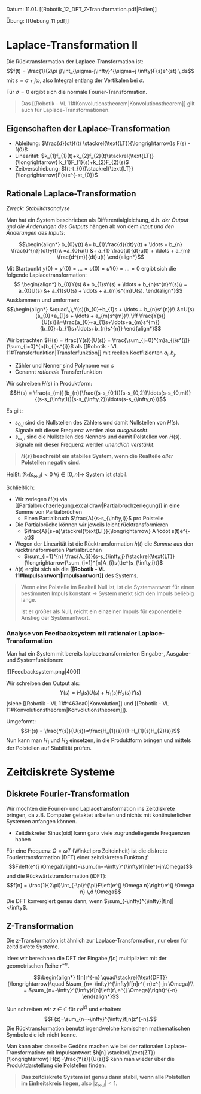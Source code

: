 Datum: 11.01.
[[Robotik_12_DFT_Z-Transformation.pdf|Folien]]

Übung: [[Uebung_11.pdf]]

# Laplace-Transformation II

Die Rücktransformation der Laplace-Transformation ist: $$f(t) = \frac{1}{2\pi j}\int_{\sigma-j\infty}^{\sigma+j \infty}F(s)e^{st} \,ds$$mit $s = \sigma + j \omega$, also Integral entlang der Vertikalen bei $\sigma$.

Für $\sigma = 0$ ergibt sich die normale Fourier-Transformation.

> Das [[Robotik - VL 11#Konvolutionstheorem|Konvolutionstheorem]] gilt auch für Laplace-Transformationen.

## Eigenschaften der Laplace-Transformation

- Ableitung:
  $\frac{d}{dt}f(t) \stackrel{\text{LT}}{\longrightarrow}s F(s) - f(0)$
- Linearität: 
  $k_{1}f_{1}(t)+k_{2}f_{2}(t)\stackrel{\text{LT}}{\longrightarrow} k_{1}F_{1}(s)+k_{2}F_{2}(s)$
- Zeitverschiebung: 
  $f(t-t_{0})\stackrel{\text{LT}}{\longrightarrow}F(s)e^{-st_{0}}$

## Rationale Laplace-Transformation
*Zweck: Stabilitätsanalyse*

Man hat ein System beschrieben als Differentialgleichung, d.h. *der Output und die Änderungen des Outputs* hängen ab von dem *Input und den Änderungen des Inputs:*

$$\begin{align*}
b_{0}y(t) &+ b_{1}\frac{d}{dt}y(t) + \ldots + b_{n} \frac{d^{n}}{dt}y(t)\\
=a_{0}u(t) &+ a_{1} \frac{d}{dt}u(t) + \ldots + a_{m} \frac{d^{m}}{dt}u(t)
\end{align*}$$

Mit Startpunkt $y(0) = y'(0) = \ldots = u(0) = u'(0) = \ldots = 0$ ergibt sich die folgende Laplacetransformation: $$
\begin{align*}
b_{0}Y(s) &+ b_{1}sY(s) + \ldots + b_{n}s^{n}Y(s)\\
= a_{0}U(s) &+ a_{1}sU(s) + \ldots + a_{m}s^{m}U(s).
\end{align*}$$
Ausklammern und umformen: 
$$\begin{align*}
&\quad\,\,Y(s)(b_{0}+b_{1}s + \ldots + b_{n}s^{n})\\
&=U(s)(a_{0}+a_{1}s + \ldots + a_{m}s^{m})\\
\iff \frac{Y(s)}{U(s)}&=\frac{a_{0}+a_{1}s+\ldots+a_{m}s^{m}}{b_{0}+b_{1}s+\ldots+b_{n}s^{n}}
\end{align*}$$

Wir betrachten $H(s) = \frac{Y(s)}{U(s)} = \frac{\sum_{j=0}^{m}a_{j}s^{j}}{\sum_{i=0}^{n}b_{i}s^{i}}$ als [[Robotik - VL 11#Transferfunktion|Transferfunktion]] mit reellen Koeffizienten $a_{i},b_{j}$.
- Zähler und Nenner sind Polynome von $s$
- Genannt *rationale* Transferfunktion

Wir schreiben $H(s)$ in Produktform: $$H(s) = \frac{a_{m}}{b_{n}}\frac{(s-s_{0,1})(s-s_{0,2})\ldots(s-s_{0,m})}{(s-s_{\infty,1})(s-s_{\infty,2})\ldots(s-s_{\infty,n})}$$

Es gilt:
- $s_{0,j}$ sind die Nullstellen des Zählers und damit Nullstellen von $H(s)$. Signale mit dieser Frequenz werden also *ausgelöscht*.
- $s_{\infty,i}$ sind die Nullstellen des Nenners und damit Polstellen von $H(s)$. Signale mit dieser Frequenz werden *unendlich verstärkt*.

> **$H(s)$ beschreibt ein stabiles System, wenn die Realteile *aller* Polstellen negativ sind.**

Heißt: $\mathfrak{Re}(s_{\infty,i})<0 \;\forall j \in [0,n] \Rightarrow$ System ist stabil.

Schließlich:
- Wir zerlegen $H(s)$ via [[Partialbruchzerlegung.excalidraw|Partialbruchzerlegung]] in eine Summe von Partialbrüchen
	- Einen Partialbruch $\frac{A}{s-s_{\infty,i}}$ pro Polstelle
- Die Partialbrüche können wir jeweils leicht rücktransformieren
	- $\frac{A}{s+a}\stackrel{\text{LT}}{\longrightarrow} A \cdot s(t)e^{-at}$
- Wegen der Linearität ist die Rücktransformation $h(t)$ die *Summe* aus den rücktransformierten Partialbrüchen
	- $\sum_{i=1}^{n} \frac{A_{i}}{s-s_{\infty,j}}\stackrel{\text{LT}}{\longrightarrow}\sum_{i=1}^{n}A_{i}s(t)e^{s_{\infty,i}t}$
- $h(t)$ ergibt sich als die **[[Robotik - VL 11#Impulsantwort|Impulsantwort]]** des Systems.

> Wenn eine Polstelle im Realteil Null ist, ist die Systemantwort für einen bestimmten Impuls konstant $\to$ System merkt sich den Impuls beliebig lange.
> 
> Ist er größer als Null, reicht ein einzelner Impuls für exponentielle Anstieg der Systemantwort.

### Analyse von Feedbacksystem mit rationaler Laplace-Transformation

Man hat ein System mit bereits laplacetransformierten Eingabe-, Ausgabe- und Systemfunktionen:

![[Feedbacksystem.png|400]]

Wir schreiben den Output als: $$Y(s) = H_{1}(s)U(s)+H_{1}(s)H_{2}(s)Y(s)$$
(siehe [[Robotik - VL 11#^463ea0|Konvolution]] und [[Robotik - VL 11#Konvolutionstheorem|Konvolutionstheorem]]).

Umgeformt: $$H(s) = \frac{Y(s)}{U(s)}=\frac{H_{1}(s)}{1-H_{1}(s)H_{2}(s)}$$
Nun kann man $H_1$ und $H_2$ einsetzen, in die Produktform bringen und mittels der Polstellen auf Stabilität prüfen.

# Zeitdiskrete Systeme
## Diskrete Fourier-Transformation

Wir möchten die Fourier- und Laplacetransformation ins Zeitdiskrete bringen, da z.B. Computer getaktet arbeiten und nichts mit kontinuierlichen Systemen anfangen können.

- Zeitdiskreter Sinus(oid) kann ganz viele zugrundeliegende Frequenzen haben

Für eine Frequenz $\Omega=\omega T$ (Winkel pro Zeiteinheit) ist die diskrete Fouriertransformation (DFT) einer zeitdiskreten Funkton $f$: $$F\left(e^{j \Omega}\right)=\sum_{n=-\infty}^{\infty}f[n]e^{-jn\Omega}$$
und die Rückwärtstransformation (iDFT): $$f[n] = \frac{1}{2\pi}\int_{-\pi}^{\pi}F\left(e^{j \Omega n}\right)e^{j \Omega n} \,d \Omega$$
Die DFT konvergiert genau dann, wenn $\sum_{-\infty}^{\infty}|f[n]|<\infty$.

## Z-Transformation

Die z-Transformation ist ähnlich zur Laplace-Transformation, nur eben für zeitdiskrete Systeme.

Idee: wir berechnen die DFT der Eingabe $f[n]$ multipliziert mit der geometrischen Reihe $r^{-n}$.

$$\begin{align*}
f[n]r^{-n} \quad\stackrel{\text{DFT}}{\longrightarrow}\quad &\sum_{n=-\infty}^{\infty}f[n]r^{-n}e^{-jn \Omega}\\
= &\sum_{n=-\infty}^{\infty}f[n]\left(r\,e^{j \Omega}\right)^{-n}
\end{align*}$$

Nun schreiben wir $z \in \mathbb{C}$ für $r \,e^{j\Omega}$ und erhalten: $$F(z)=\sum_{n=-\infty}^{\infty}f[n]z^{-n}.$$
Die Rücktransformation benutzt irgendwelche komischen mathematischen Symbole die ich nicht kenne.

Man kann aber dasselbe Gedöns machen wie bei der rationalen Laplace-Transformation: mit Impulsantwort $h[n] \stackrel{\text{ZT}}{\longrightarrow} H(z)=\frac{Y(z)}{U(z)}$ kann man wieder über die Produktdarstellung die Polstellen finden. 

> **Das zeitdiskrete System ist genau dann stabil, wenn alle Polstellen im Einheitskreis liegen**, also $|z_{\infty,i}|<1$.


